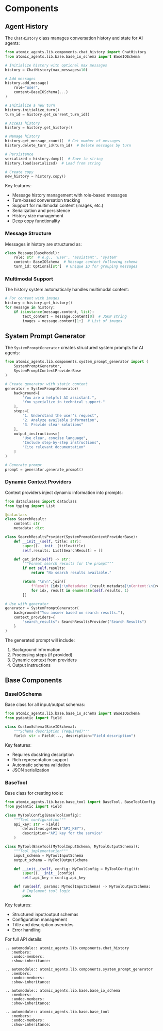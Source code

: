 # Components

## Agent History

The `ChatHistory` class manages conversation history and state for AI agents:

```python
from atomic_agents.lib.components.chat_history import ChatHistory
from atomic_agents.lib.base.base_io_schema import BaseIOSchema

# Initialize history with optional max messages
history = ChatHistory(max_messages=10)

# Add messages
history.add_message(
    role="user",
    content=BaseIOSchema(...)
)

# Initialize a new turn
history.initialize_turn()
turn_id = history.get_current_turn_id()

# Access history
history = history.get_history()

# Manage history
history.get_message_count()  # Get number of messages
history.delete_turn_id(turn_id)  # Delete messages by turn

# Persistence
serialized = history.dump()  # Save to string
history.load(serialized)  # Load from string

# Create copy
new_history = history.copy()
```

Key features:
- Message history management with role-based messages
- Turn-based conversation tracking
- Support for multimodal content (images, etc.)
- Serialization and persistence
- History size management
- Deep copy functionality

### Message Structure

Messages in history are structured as:

```python
class Message(BaseModel):
    role: str  # e.g., 'user', 'assistant', 'system'
    content: BaseIOSchema  # Message content following schema
    turn_id: Optional[str]  # Unique ID for grouping messages
```

### Multimodal Support

The history system automatically handles multimodal content:

```python
# For content with images
history = history.get_history()
for message in history:
    if isinstance(message.content, list):
        text_content = message.content[0]  # JSON string
        images = message.content[1:]  # List of images
```

## System Prompt Generator

The `SystemPromptGenerator` creates structured system prompts for AI agents:

```python
from atomic_agents.lib.components.system_prompt_generator import (
    SystemPromptGenerator,
    SystemPromptContextProviderBase
)

# Create generator with static content
generator = SystemPromptGenerator(
    background=[
        "You are a helpful AI assistant.",
        "You specialize in technical support."
    ],
    steps=[
        "1. Understand the user's request",
        "2. Analyze available information",
        "3. Provide clear solutions"
    ],
    output_instructions=[
        "Use clear, concise language",
        "Include step-by-step instructions",
        "Cite relevant documentation"
    ]
)

# Generate prompt
prompt = generator.generate_prompt()
```

### Dynamic Context Providers

Context providers inject dynamic information into prompts:

```python
from dataclasses import dataclass
from typing import List

@dataclass
class SearchResult:
    content: str
    metadata: dict

class SearchResultsProvider(SystemPromptContextProviderBase):
    def __init__(self, title: str):
        super().__init__(title=title)
        self.results: List[SearchResult] = []

    def get_info(self) -> str:
        """Format search results for the prompt"""
        if not self.results:
            return "No search results available."

        return "\n\n".join([
            f"Result {idx}:\nMetadata: {result.metadata}\nContent:\n{result.content}\n{'-' * 80}"
            for idx, result in enumerate(self.results, 1)
        ])

# Use with generator
generator = SystemPromptGenerator(
    background=["You answer based on search results."],
    context_providers={
        "search_results": SearchResultsProvider("Search Results")
    }
)
```

The generated prompt will include:
1. Background information
2. Processing steps (if provided)
3. Dynamic context from providers
4. Output instructions

## Base Components

### BaseIOSchema

Base class for all input/output schemas:

```python
from atomic_agents.lib.base.base_io_schema import BaseIOSchema
from pydantic import Field

class CustomSchema(BaseIOSchema):
    """Schema description (required)"""
    field: str = Field(..., description="Field description")
```

Key features:
- Requires docstring description
- Rich representation support
- Automatic schema validation
- JSON serialization

### BaseTool

Base class for creating tools:

```python
from atomic_agents.lib.base.base_tool import BaseTool, BaseToolConfig
from pydantic import Field

class MyToolConfig(BaseToolConfig):
    """Tool configuration"""
    api_key: str = Field(
        default=os.getenv("API_KEY"),
        description="API key for the service"
    )

class MyTool(BaseTool[MyToolInputSchema, MyToolOutputSchema]):
    """Tool implementation"""
    input_schema = MyToolInputSchema
    output_schema = MyToolOutputSchema

    def __init__(self, config: MyToolConfig = MyToolConfig()):
        super().__init__(config)
        self.api_key = config.api_key

    def run(self, params: MyToolInputSchema) -> MyToolOutputSchema:
        # Implement tool logic
        pass
```

Key features:

- Structured input/output schemas
- Configuration management
- Title and description overrides
- Error handling

For full API details:

```{eval-rst}
.. automodule:: atomic_agents.lib.components.chat_history
   :members:
   :undoc-members:
   :show-inheritance:

.. automodule:: atomic_agents.lib.components.system_prompt_generator
   :members:
   :undoc-members:
   :show-inheritance:

.. automodule:: atomic_agents.lib.base.base_io_schema
   :members:
   :undoc-members:
   :show-inheritance:

.. automodule:: atomic_agents.lib.base.base_tool
   :members:
   :undoc-members:
   :show-inheritance:
```
